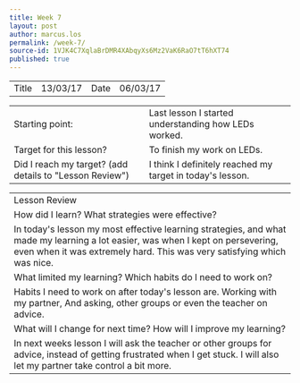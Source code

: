 ```yaml
---
title: Week 7
layout: post
author: marcus.los
permalink: /week-7/
source-id: 1VJK4C7XqlaBrDMR4XAbqyXs6Mz2VaK6RaO7tT6hXT74
published: true
---
```

<table>
  <tr>
    <td>Title</td>
    <td>13/03/17</td>
    <td>Date</td>
    <td>06/03/17</td>
  </tr>
</table>


<table>
  <tr>
    <td>Starting point:</td>
    <td>Last lesson I started understanding how LEDs worked.</td>
  </tr>
  <tr>
    <td>Target for this lesson?</td>
    <td>To finish my work on LEDs.</td>
  </tr>
  <tr>
    <td>Did I reach my target? 
(add details to "Lesson Review")</td>
    <td> I think I definitely reached my target in today's lesson.</td>
  </tr>
</table>


<table>
  <tr>
    <td>Lesson Review</td>
  </tr>
  <tr>
    <td>How did I learn? What strategies were effective? </td>
  </tr>
  <tr>
    <td>
In today's lesson my most effective learning strategies, and what made my learning a lot easier, was when I kept on persevering, even when it was extremely hard. This was very satisfying which was nice.</td>
  </tr>
  <tr>
    <td>What limited my learning? Which habits do I need to work on? </td>
  </tr>
  <tr>
    <td>
Habits I need to work on after today's lesson are. Working with my partner, And asking, other groups or even the teacher on advice.</td>
  </tr>
  <tr>
    <td>What will I change for next time? How will I improve my learning?</td>
  </tr>
  <tr>
    <td>
In next weeks lesson I will ask the teacher or other groups for advice, instead of getting frustrated when I get stuck. I will also let my partner take control a bit more.</td>
  </tr>
</table>


